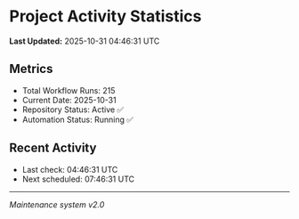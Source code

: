 # Project Activity Statistics

**Last Updated:** 2025-10-31 04:46:31 UTC

## Metrics
- Total Workflow Runs: 215
- Current Date: 2025-10-31
- Repository Status: Active ✅
- Automation Status: Running ✅

## Recent Activity
- Last check: 04:46:31 UTC
- Next scheduled: 07:46:31 UTC

---
*Maintenance system v2.0*
